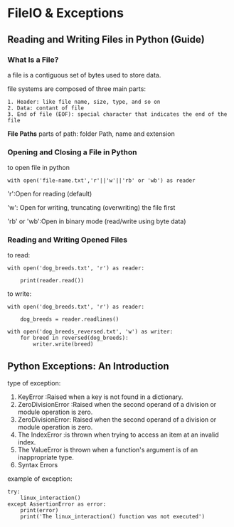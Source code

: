 # FileIO & Exceptions

## Reading and Writing Files in Python (Guide)

### What Is a File?
a file is a contiguous set of bytes used to store data.

file systems are composed of three main parts:
```
1. Header: like file name, size, type, and so on
2. Data: contant of file
3. End of file (EOF): special character that indicates the end of the file
```

**File Paths**
parts of path: folder Path, name and extension 

### Opening and Closing a File in Python

to open file in python
```
with open('file-name.txt','r'||'w'||'rb' or 'wb') as reader
```
'r':Open for reading (default)

'w': Open for writing, truncating (overwriting) the file first

'rb' or 'wb':Open in binary mode (read/write using byte data)

### Reading and Writing Opened Files

to read:
```
with open('dog_breeds.txt', 'r') as reader:
    
    print(reader.read())

```

to write:
```
with open('dog_breeds.txt', 'r') as reader:
    
    dog_breeds = reader.readlines()

with open('dog_breeds_reversed.txt', 'w') as writer:
    for breed in reversed(dog_breeds):
        writer.write(breed)
```

## Python Exceptions: An Introduction

type of exception:
1. KeyError :Raised when a key is not found in a dictionary.
2. ZeroDivisionError :Raised when the second operand of a division or module operation is zero.
3. ZeroDivisionError: Raised when the second operand of a division or module operation is zero.
4. The IndexError :is thrown when trying to access an item at an invalid index.
5. The ValueError is thrown when a function's argument is of an inappropriate type.
6. Syntax Errors

example of exception:
```
try:
    linux_interaction()
except AssertionError as error:
    print(error)
    print('The linux_interaction() function was not executed')
```


